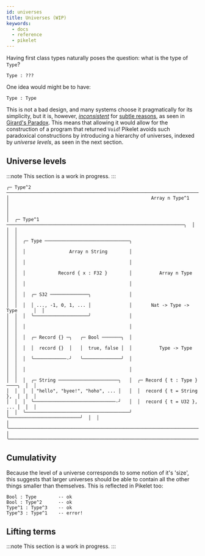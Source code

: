 ```yaml
---
id: universes
title: Universes (WIP)
keywords:
  - docs
  - reference
  - pikelet
---
```


Having first class types naturally poses the question: what is the type of `Type`?

```pikelet
Type : ???
```

One idea would might be to have:

```pikelet
Type : Type
```

This is not a bad design, and many systems choose it pragmatically for its simplicity,
but it is, however, [_inconsistent_][consistency-wikipedia] for [subtle reasons][type-in-type-liamoc],
as seen in [Girard's Paradox][girards-paradox-wikipedia].
This means that allowing it would allow for the construction of a program that returned `Void`!
Pikelet avoids such paradoxical constructions by introducing a hierarchy of universes,
indexed by _universe levels_, as seen in the next section.

[consistency-wikipedia]: https://en.wikipedia.org/wiki/Consistency
[type-in-type-liamoc]: http://liamoc.net/posts/2015-09-10-girards-paradox/index.html
[girards-paradox-wikipedia]: https://en.wikipedia.org/wiki/System_U#Girard's_paradox

## Universe levels

:::note
This section is a work in progress.
:::

```
╭─ Type^2 ───────────────────────────────────────────────────────────────────────╮
│                                                    Array n Type^1              │
│                                                                                │
│  ╭─ Type^1 ─────────────────────────────────────────────────────────────────╮  │
│  │                                                                          │  │
│  │  ╭─ Type ───────────────────────────────╮                                │  │
│  │  │                Array n String        │                                │  │
│  │  │                                      │                                │  │
│  │  │            Record { x : F32 }        │          Array n Type          │  │
│  │  │                                      │                                │  │
│  │  │  ╭─ S32 ──────────────╮              │                                │  │
│  │  │  │ ..., -1, 0, 1, ... │              │       Nat -> Type -> Type      │  │
│  │  │  ╰────────────────────╯              │                                │  │
│  │  │                                      │                                │  │
│  │  │  ╭─ Record {} ─╮   ╭─ Bool ───────╮  │                                │  │
│  │  │  │  record {}  │   │  true, false │  │          Type -> Type          │  │
│  │  │  ╰────────────-╯   ╰──────────────╯  │                                │  │
│  │  │                                      │                                │  │
│  │  │  ╭─ String ──────────────────────╮   │  ╭─ Record { t : Type } ────╮  │  │
│  │  │  │ "hello", "byee!", "hoho", ... │   │  │  record { t = String },  │  │  │
│  │  │  ╰──────────────────────────────-╯   │  │  record { t = U32 }, ... │  │  │
│  │  ╰──────────────────────────────────────╯  ╰──────────────────────────╯  │  │
│  ╰──────────────────────────────────────────────────────────────────────────╯  │
╰────────────────────────────────────────────────────────────────────────────────╯
```

## Cumulativity

Because the level of a universe corresponds to some notion of it's 'size',
this suggests that larger universes should be able to contain all the other things smaller than themselves.
This is reflected in Pikelet too:

```pikelet
Bool : Type        -- ok
Bool : Type^2      -- ok
Type^1 : Type^3    -- ok
Type^3 : Type^1    -- error!
```

## Lifting terms

:::note
This section is a work in progress.
:::
